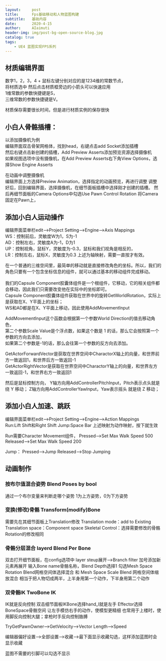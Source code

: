 ```yaml
---
layout:     post
title:      Fps基础移动和人物蓝图构建
subtitle:   基础内容
date:       2020-4-15
author:     AIaimuti
header-img: img/post-bg-open-source-blog.jpg
catalog: true
tags:
    - UE4 蓝图实现FPS系列
---
```


## 材质编辑界面
数字1，2，3，4 + 鼠标左键分别对应的是1234维的常数节点，<br>
将材质选中 然后点击材质框旁边的小箭头可以快速应用<br>
1维常数的参数快捷键是S，<br>
三维常数的参数快捷键是V。

材质保存需要很长时间，但是进行材质实例的保存很快<br>

## 小白人骨骼插槽：
以添加摄像机为例<br>
编辑界面双击骨架网格体，找到head，右键点击add Socket添加插槽<br>
然后右键点击新创建的插槽，Add Preview Asserts添加预览资源选择摄像机<br>
如果视图选项中没有摄像机，在Add Preview Asserts右下角View Options，选择Show Engine Asserts<br>

在动画中调整摄像机<br>
编辑界面上方选择Preview Animation，选择指定的动画预览，再进行调整
调整好后，回到编辑界面，选择摄像机，在细节面板插槽中选择刚才创建的插槽。
然后再细节面板的Camera Options中勾选Use Pawn Control Rotation
将Camera固定在Pawn上，


## 添加小白人运动操作
编辑界面菜单栏edit-->Project Setting-->Engine-->Axis Mappings<br>
WS：控制前后，灵敏度W为1，S为-1<br>
AD：控制左右，灵敏度A为-1，D为1<br>
UP：控制视角，鼠标Y，灵敏度为-0.3，鼠标和我们视角是相反的，<br>
LR：控制左右，鼠标X，灵敏度为0.3
上述为轴映射，需要一直按才有效。

在一个普通的三维空间里，最简单的移动就是直接修改角色的坐标。所以，我们的角色只要有一个包含坐标信息的组件，就可以通过基本的移动组件完成移动。<br><br>
我们的Capsule Component胶囊体组件是一个根组件，它移动，它的相关组件都会移动，因此我们只需要改变他在实际中的坐标即可。<br>
Capsule Component胶囊体组件获取在世界中的旋转GetWorldRotation，实际上是获取在X、Y平面上的坐标；<br>
WS和AD都是在X、Y平面上移动，因此使用AddMovementInput

AddMovementInput这个函数会根据第一个参数World Direction的值去移动角色，<br>
第二个参数Scale Value是个浮点数，如果这个数是 1 的话，那么它会按照第一个参数的方向去添加，<br>
如果第二个参数是-1的话，那么会往第一个参数的反方向去添加。

GetActorForwardVector是获取在世界空间中CharactorX轴上的向量，和世界前方一致返回1，和世界后方一致返回-1<br>
GetActorRightVector是获取在世界空间中CharactorY轴上的向量，和世界左方一致返回-1，和世界右方一致返回1

然后是鼠标控制方向，
Y轴方向用AddControllerPitchInput，Pitch表示点头就是绕 Y 移动；
Z轴方向用AddControllerYawInput，Yaw表示摇头 就是绕 Z 移动；


## 添加小白人加速、跳跃
编辑界面菜单栏edit-->Project Setting-->Engine-->Action Mappings<br>
Run:Lift Shift和Right Shift
Jump:Space Bar
上述映射为动作映射，按下就生效

Run需要Character Movement组件，
Pressed-->Set Max Walk Speed 500
Released-->Set Max Walk Speed 200

Jump：
Pressed-->Jump
Released-->Stop Jumping

## 动画制作
### 按布尔值混合姿势 Blend Poses by bool
通过一个布尔变量来判断走哪个姿势
1为上方姿势，0为下方姿势

### 变换(修改)骨骼 Transform(modify)Bone
需要先在其细节面板上Translation修改
Translation mode：add to Existing
Translation space：Component space
Skeletal Control：选择需要修改的骨骼
Rotation的修改相同

### 骨骼分层混合 layerd Blend Per Bone
双击打开细节面板，在config选项中
layer steup展开-->Branch filter 加号添加新元素再展开
输入Bone name骨骼名称，Blend Depth选择1
勾选Mesh Space Rotation Blend网格空间体选择混合 和 Mesh Space Scale Blend 网格空间体缩放混合
相当于把人物切成两半，上半身用第一个动作，下半身用第二个动作

### 双骨骼IK TwoBone IK

IK就是反向控制
双击细节面板IKBone选择hand_l就是左手
Effector选择BoneSpace骨骼空间
让左手模仿右手的动作，使模型更精细
也常用于上楼时，使用脚反向控制大腿；拿枪时手反向控制胳膊

TryGetPawnOwner-->GetVelocity-->Vector Length-->Speed

编辑器偏好设置-->全部设置-->收藏-->最下面显示收藏勾选，这样添加蓝图时会显示收藏

蓝图不需要的引脚可以勾选不显示











